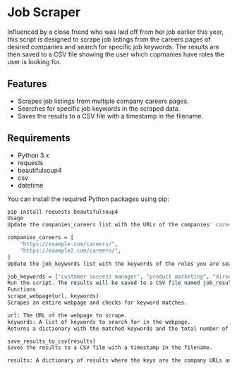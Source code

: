 # Job Scraper

Influenced by a close friend who was laid off from her job earlier this year, this script is designed to scrape job listings from the careers pages of desired companies and search for specific job keywords. The results are then saved to a CSV file showing the user which copmanies have roles the user is looking for.

## Features

- Scrapes job listings from multiple company careers pages.
- Searches for specific job keywords in the scraped data.
- Saves the results to a CSV file with a timestamp in the filename.

## Requirements

- Python 3.x
- requests
- beautifulsoup4
- csv
- datetime

You can install the required Python packages using pip:

```bash
pip install requests beautifulsoup4
Usage
Update the companies_careers list with the URLs of the companies' careers pages you'd like to scrape.

companies_careers = [
    "https://example.com/careers/",
    "https://example2.com/careers/",
]
Update the job_keywords list with the keywords of the roles you are searching for.

job_keywords = ["customer success manager", "product marketing", "director customer success"]
Run the script. The results will be saved to a CSV file named job_results_YYYY-MM-DD_HH-MM-SS.csv.
Functions
scrape_webpage(url, keywords)
Scrapes an entire webpage and checks for keyword matches.

url: The URL of the webpage to scrape.
keywords: A list of keywords to search for in the webpage.
Returns a dictionary with the matched keywords and the total number of keywords found.

save_results_to_csv(results)
Saves the results to a CSV file with a timestamp in the filename.

results: A dictionary of results where the keys are the company URLs and the values are the job data.

